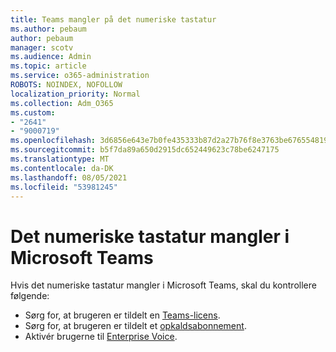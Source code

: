 ```yaml
---
title: Teams mangler på det numeriske tastatur
ms.author: pebaum
author: pebaum
manager: scotv
ms.audience: Admin
ms.topic: article
ms.service: o365-administration
ROBOTS: NOINDEX, NOFOLLOW
localization_priority: Normal
ms.collection: Adm_O365
ms.custom:
- "2641"
- "9000719"
ms.openlocfilehash: 3d6856e643e7b0fe435333b87d2a27b76f8e3763be676554819d0147a352273f
ms.sourcegitcommit: b5f7da89a650d2915dc652449623c78be6247175
ms.translationtype: MT
ms.contentlocale: da-DK
ms.lasthandoff: 08/05/2021
ms.locfileid: "53981245"
---
```

# <a name="dial-pad-is-missing-in-microsoft-teams"></a>Det numeriske tastatur mangler i Microsoft Teams 

Hvis det numeriske tastatur mangler i Microsoft Teams, skal du kontrollere følgende:

- Sørg for, at brugeren er tildelt en [Teams-licens](https://docs.microsoft.com/MicrosoftTeams/assign-teams-licenses).
- Sørg for, at brugeren er tildelt et [opkaldsabonnement](https://docs.microsoft.com/MicrosoftTeams/calling-plan-landing-page).
- Aktivér brugerne til [Enterprise Voice](https://docs.microsoft.com/skypeforbusiness/skype-for-business-hybrid-solutions/plan-your-phone-system-cloud-pbx-solution/enable-users-for-enterprise-voice-online-and-phone-system-voicemail#to-enable-your-users-for-phone-system-in-office-365-voice-and-voicemail).
